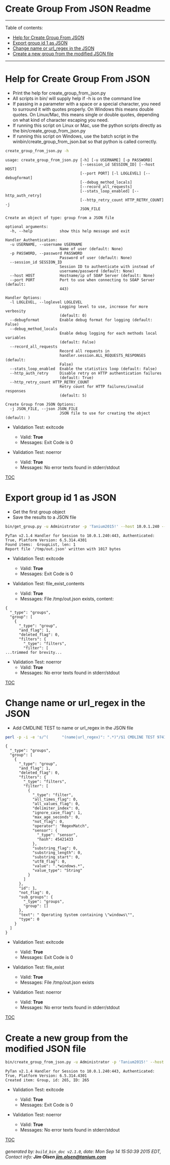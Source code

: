 Create Group From JSON Readme
===========================

---------------------------
<a name='toc'>Table of contents:</a>

  * [Help for Create Group From JSON](#user-content-help-for-create-group-from-json)
  * [Export group id 1 as JSON](#user-content-export-group-id-1-as-json)
  * [Change name or url_regex in the JSON](#user-content-change-name-or-url_regex-in-the-json)
  * [Create a new group from the modified JSON file](#user-content-create-a-new-group-from-the-modified-json-file)

---------------------------

# Help for Create Group From JSON

  * Print the help for create_group_from_json.py
  * All scripts in bin/ will supply help if -h is on the command line
  * If passing in a parameter with a space or a special character, you need to surround it with quotes properly. On Windows this means double quotes. On Linux/Mac, this means single or double quotes, depending on what kind of character escaping you need.
  * If running this script on Linux or Mac, use the python scripts directly as the bin/create_group_from_json.py
  * If running this script on Windows, use the batch script in the winbin/create_group_from_json.bat so that python is called correctly.

```bash
create_group_from_json.py -h
```

```
usage: create_group_from_json.py [-h] [-u USERNAME] [-p PASSWORD]
                                 [--session_id SESSION_ID] [--host HOST]
                                 [--port PORT] [-l LOGLEVEL] [--debugformat]
                                 [--debug_method_locals]
                                 [--record_all_requests]
                                 [--stats_loop_enabled] [--http_auth_retry]
                                 [--http_retry_count HTTP_RETRY_COUNT] -j
                                 JSON_FILE

Create an object of type: group from a JSON file

optional arguments:
  -h, --help            show this help message and exit

Handler Authentication:
  -u USERNAME, --username USERNAME
                        Name of user (default: None)
  -p PASSWORD, --password PASSWORD
                        Password of user (default: None)
  --session_id SESSION_ID
                        Session ID to authenticate with instead of
                        username/password (default: None)
  --host HOST           Hostname/ip of SOAP Server (default: None)
  --port PORT           Port to use when connecting to SOAP Server (default:
                        443)

Handler Options:
  -l LOGLEVEL, --loglevel LOGLEVEL
                        Logging level to use, increase for more verbosity
                        (default: 0)
  --debugformat         Enable debug format for logging (default: False)
  --debug_method_locals
                        Enable debug logging for each methods local variables
                        (default: False)
  --record_all_requests
                        Record all requests in
                        handler.session.ALL_REQUESTS_RESPONSES (default:
                        False)
  --stats_loop_enabled  Enable the statistics loop (default: False)
  --http_auth_retry     Disable retry on HTTP authentication failures
                        (default: True)
  --http_retry_count HTTP_RETRY_COUNT
                        Retry count for HTTP failures/invalid responses
                        (default: 5)

Create Group from JSON Options:
  -j JSON_FILE, --json JSON_FILE
                        JSON file to use for creating the object (default: )
```

  * Validation Test: exitcode
    * Valid: **True**
    * Messages: Exit Code is 0

  * Validation Test: noerror
    * Valid: **True**
    * Messages: No error texts found in stderr/stdout



[TOC](#user-content-toc)


# Export group id 1 as JSON

  * Get the first group object
  * Save the results to a JSON file

```bash
bin/get_group.py -u Administrator -p 'Tanium2015!' --host 10.0.1.240 --port 443 --loglevel 1 --id 1 --file "/tmp/out.json" --export_format json
```

```
PyTan v2.1.4 Handler for Session to 10.0.1.240:443, Authenticated: True, Platform Version: 6.5.314.4301
Found items:  GroupList, len: 1
Report file '/tmp/out.json' written with 1017 bytes
```

  * Validation Test: exitcode
    * Valid: **True**
    * Messages: Exit Code is 0

  * Validation Test: file_exist_contents
    * Valid: **True**
    * Messages: File /tmp/out.json exists, content:

```
{
  "_type": "groups", 
  "group": [
    {
      "_type": "group", 
      "and_flag": 1, 
      "deleted_flag": 0, 
      "filters": {
        "_type": "filters", 
        "filter": [
...trimmed for brevity...
```

  * Validation Test: noerror
    * Valid: **True**
    * Messages: No error texts found in stderr/stdout



[TOC](#user-content-toc)


# Change name or url_regex in the JSON

  * Add CMDLINE TEST to name or url_regex in the JSON file

```bash
perl -p -i -e 's/^(      "(name|url_regex)": ".*)"/$1 CMDLINE TEST 9741"/gm' /tmp/out.json && cat /tmp/out.json
```

```
{
  "_type": "groups", 
  "group": [
    {
      "_type": "group", 
      "and_flag": 1, 
      "deleted_flag": 0, 
      "filters": {
        "_type": "filters", 
        "filter": [
          {
            "_type": "filter", 
            "all_times_flag": 0, 
            "all_values_flag": 0, 
            "delimiter_index": 0, 
            "ignore_case_flag": 1, 
            "max_age_seconds": 0, 
            "not_flag": 0, 
            "operator": "RegexMatch", 
            "sensor": {
              "_type": "sensor", 
              "hash": 45421433
            }, 
            "substring_flag": 0, 
            "substring_length": 0, 
            "substring_start": 0, 
            "utf8_flag": 0, 
            "value": ".*windows.*", 
            "value_type": "String"
          }
        ]
      }, 
      "id": 1, 
      "not_flag": 0, 
      "sub_groups": {
        "_type": "groups", 
        "group": []
      }, 
      "text": " Operating System containing \"windows\"", 
      "type": 0
    }
  ]
}
```

  * Validation Test: exitcode
    * Valid: **True**
    * Messages: Exit Code is 0

  * Validation Test: file_exist
    * Valid: **True**
    * Messages: File /tmp/out.json exists

  * Validation Test: noerror
    * Valid: **True**
    * Messages: No error texts found in stderr/stdout



[TOC](#user-content-toc)


# Create a new group from the modified JSON file

```bash
bin/create_group_from_json.py -u Administrator -p 'Tanium2015!' --host 10.0.1.240 --port 443 --loglevel 1 -j "/tmp/out.json"
```

```
PyTan v2.1.4 Handler for Session to 10.0.1.240:443, Authenticated: True, Platform Version: 6.5.314.4301
Created item: Group, id: 265, ID: 265
```

  * Validation Test: exitcode
    * Valid: **True**
    * Messages: Exit Code is 0

  * Validation Test: noerror
    * Valid: **True**
    * Messages: No error texts found in stderr/stdout



[TOC](#user-content-toc)


###### generated by: `build_bin_doc v2.1.0`, date: Mon Sep 14 15:50:39 2015 EDT, Contact info: **Jim Olsen <jim.olsen@tanium.com>**